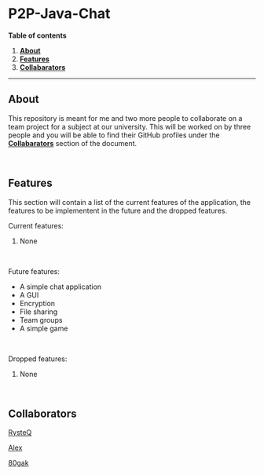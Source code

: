 # P2P-Java-Chat

**Table of contents**
1. **[About](#about)**
2. **[Features](#features)**
4. **[Collabarators](#collaborators)**

---

## About

This repository is meant for me and two more people to collaborate on a team project for a subject at our university. This will be worked on by three people and you will be able to find their GitHub profiles under the **[Collabarators](#collaborators)** section of the document.

<br>

## Features

This section will contain a list of the current features of the application, the features to be implementent in the future and the dropped features.

Current features:
1. None

<br>

Future features:
- A simple chat application
- A GUI
- Encryption
- File sharing
- Team groups
- A simple game

<br>

Dropped features:
1. None

<br>

## Collaborators

[RysteQ](https://github.com/RysteQ)

[Alex](https://github.com/alexmagd)

[80gak](https://github.com/80gak?fbclid=IwAR3Tmw_LSi7aatDgi3bnZ1Ed36PQcCtzLWMSZMT6hpNqpUHb8-YC3xU9ZAk)